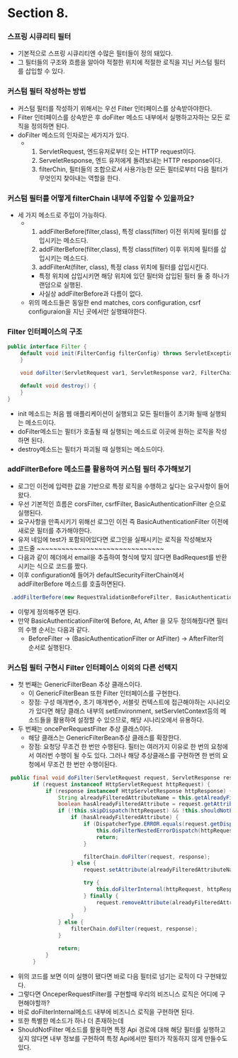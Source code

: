 # Section 8.

### 스프링 시큐리티 필터
- 기본적으로 스프링 시큐리티엔 수많은 필터들이 정의 돼있다.
- 그 필터들의 구조와 흐름을 알아야 적절한 위치에 적절한 로직을 지닌 커스텀 필터를 삽입할 수 있다.

### 커스텀 필터 작성하는 방법
- 커스텀 필터를 작성하기 위해서는 우선 Filter 인터페이스를 상속받아야한다.
- Filter 인터페이스를 상속받은 후 doFilter 메소드 내부에서 실행하고자하는 모든 로직을 정의하면 된다.
- doFilter 메소드의 인자로는 세가지가 있다.
  - 1. ServletRequest, 엔드유저로부터 오는 HTTP request이다.
    2. ServeletResponse, 엔드 유저에게 돌려보내는 HTTP response이다.
    3. filterChin, 필터들의 조합으로서 사용가능한 모든 필터로부터 다음 필터가 무엇인지 찾아내는 역할을 한다.

### 커스텀 필터를 어떻게 filterChain 내부에 주입할 수 있을까요?
- 세 가지 메소드로 주입이 가능하다.
  - 1. addFilterBefore(filter,class), 특정 class(filter) 이전 위치에 필터를 삽입시키는 메소드다.
    2. addFilterBefore(filter,class), 특정 class(filter) 이후 위치에 필터를 삽입시키는 메소드다.
    3. addFilterAt(filter, class), 특정 class 위치에 필터를 삽입시킨다.
    - 특정 위치에 삽입시키면 해당 위치에 있던 필터와 삽입된 필터 둘 중 하나가 랜덤으로 실행된.
    - 사실상 addFilterBefore과 다름이 없다.
  - 위의 메소드들은 동일한 end matches, cors configuration, csrf configuraion을 지닌 곳에서만 실행돼야한다.

### Filter 인터페이스의 구조
```java
public interface Filter {
    default void init(FilterConfig filterConfig) throws ServletException {
    }

    void doFilter(ServletRequest var1, ServletResponse var2, FilterChain var3) throws IOException, ServletException;

    default void destroy() {
    }
}
```
- init 메소드는 처음 웹 애플리케이션이 실행되고 모든 필터들이 초기화 될때 실행되는 메소드이다.
- doFilter메소드는 필터가 호출될 때 실행되는 메소드로 이곳에 원하는 로직을 작성하면 된다.
- destroy메소드는 필터가 파괴될 때 실행되는 메소드이다.

### addFilterBefore 메소드를 활용하여 커스텀 필터 추가해보기
- 로그인 이전에 입력한 값을 기반으로 특정 로직을 수행하고 싶다는 요구사항이 들어왔다.
- 우선 기본적인 흐름은 corsFilter, csrfFilter, BasicAuthenticationFilter 순으로 실행된다.
- 요구사항을 만족시키기 위해선 로그인 이전 즉 BasicAuthenticationFilter 이전에 새로운 필터를 추가해야한다.
- 유저 네임에 test가 포함되어있다면 로그인을 실패시키는 로직을 작성해보자
- 코드줄 ~~~~~~~~~~~~~~~~~~~~~~~~~~~~~~~
- 다음과 같이 헤더에서 email을 추출하여 형식에 맞지 않다면 BadRequest를 반환시키는 식으로 코드를 짰다.
- 이후 configuration에 들어가 defaultSecurityFilterChain에서 addFilterBefore 메소드를 호출하면된다.
```java
 .addFilterBefore(new RequestValidationBeforeFilter, BasicAuthenticationFilter.class)
```
- 이렇게 정의해주면 된다.
- 만약  BasicAuthenticationFilter에 Before, At, After 을 모두 정의해줬다면 필터의 수행 순서는 다음과 같다.
  - BeforeFilter -> (BasicAuthenticationFilter or AtFilter) -> AfterFilter의 순서로 실행된다.

### 커스텀 필터 구현시 Filter 인터페이스 이외의 다른 선택지 
- 첫 번째는 GenericFilterBean 추상 클래스이다.
  - 이 GenericFilterBean 또한 Filter 인터페이스를 구현한다.
  - 장점: 구성 매개변수, 초기 매개변수, 서블릿 컨텍스트에 접근해야하는 시나리오가 있다면 해당 클래스 내부의 setEnvironment, setServletContext등의 메소드들을 활용하여 설정할 수 있으므로, 해당 시나리오에서 유용하다.
- 두 번째는 oncePerRequestFilter 추상 클래스이다.
  - 해당 클래스는 GenericFilterBean추상 클래스를 확장한다.
  - 장점: 요청당 무조건 한 번만 수행된다. 필터는 여러가지 이유로 한 번의 요청에서 여러번 수행이 될 수도 있다. 그러나 해당 추상클래스를 구현하면 한 번의 요청에서 무조건 한 번만 수행이된다.
```java
 public final void doFilter(ServletRequest request, ServletResponse response, FilterChain filterChain) throws ServletException, IOException {
        if (request instanceof HttpServletRequest httpRequest) {
            if (response instanceof HttpServletResponse httpResponse) {
                String alreadyFilteredAttributeName = this.getAlreadyFilteredAttributeName();
                boolean hasAlreadyFilteredAttribute = request.getAttribute(alreadyFilteredAttributeName) != null;
                if (!this.skipDispatch(httpRequest) && !this.shouldNotFilter(httpRequest)) {
                    if (hasAlreadyFilteredAttribute) {
                        if (DispatcherType.ERROR.equals(request.getDispatcherType())) {
                            this.doFilterNestedErrorDispatch(httpRequest, httpResponse, filterChain);
                            return;
                        }

                        filterChain.doFilter(request, response);
                    } else {
                        request.setAttribute(alreadyFilteredAttributeName, Boolean.TRUE);

                        try {
                            this.doFilterInternal(httpRequest, httpResponse, filterChain);
                        } finally {
                            request.removeAttribute(alreadyFilteredAttributeName);
                        }
                    }
                } else {
                    filterChain.doFilter(request, response);
                }

                return;
            }
        }
```
  - 위의 코드를 보면 이미 실행이 됐다면 바로 다음 필터로 넘기는 로직이 다 구현돼있다.
  - 그렇다면 OnceperRequestFilter를 구현할때 우리의 비즈니스 로직은 어디에 구현해야할까?
  - 바로 doFilterInternal메소드 내부에 비즈니스 로직을 구현하면 된다.
  - 또한 특별한 메소드가 하나 더 존재하는데
  - ShouldNotFilter 메소드를 활용하면 특정 Api 경로에 대해 해당 필터를 실행하고 싶지 않다면 내부 정보를 구현하여 특정 Api에서만 필터가 작동하지 않게 만들수도 있다.
